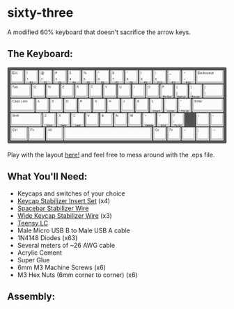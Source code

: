 # sixty-three
A modified 60% keyboard that doesn't sacrifice the arrow keys.

## The Keyboard:
![layout 1](https://raw.githubusercontent.com/naschorr/sixty-three/master/kb.png)

Play with the layout [here!](http://www.keyboard-layout-editor.com/##@_backcolor=%23525050%3B&@_sm=cherry&sb=cherry&st=MX1A-11xx%3B&=Esc&=!%0A1%0A%0A%0AF1&=%2F@%0A2%0A%0A%0AF2&=%23%0A3%0A%0A%0AF3&=$%0A4%0A%0A%0AF4&=%25%0A5%0A%0A%0AF5&=%5E%0A6%0A%0A%0AF6&=%2F&%0A7%0A%0A%0AF7&=*%0A8%0A%0A%0AF8&=(%0A9%0A%0A%0AF9&=)%0A0%0A%0A%0AF10&=%2F_%0A-%0A%0A%0AF11&=+%0A%2F=%0A%0A%0AF12&_w:2%3B&=Backspace%3B&@_w:1.5%3B&=Tab&=Q&=W&=E&=R&=T&=Y&=U&=I&=O&=P%0A%0A%0A%0APrt%20Scr&=%7B%0A%5B%0A%0A%0AScrl%20Lk&=%7D%0A%5D%0A%0A%0APause&_w:1.5%3B&=%7C%0A%5C%3B&@_w:1.75%3B&=Caps%20Lock&=A&=S&=D&=F&=G&=H&=J&=K&=L%0A%0A%0A%0AInsert&=%2F:%0A%2F%3B%0A%0A%0AHome&=%22%0A'%0A%0A%0APg%20Up&_w:2.25%3B&=Enter%3B&@_w:2.25%3B&=Shift&=Z%0A%0A%0A%0AStop&=X%0A%0A%0A%0ANext&=C%0A%0A%0A%0ALast&=V&=B&=N&=M&=%3C%0A,%0A%0A%0ADelete&=%3E%0A.%0A%0A%0AEnd&=%3F%0A%2F%2F%0A%0A%0APg%20Dn&_x:0.75%3B&=%E2%86%91&=~%3B&@_w:1.25%3B&=Ctrl&_w:1.25%3B&=Fn&_w:1.25%3B&=Alt&_a:7&w:6.25%3B&=&_a:4%3B&=Os&=Fn&=%E2%86%90&=%E2%86%93&=%E2%86%92) and feel free to mess around with the .eps file.

## What You'll Need:
 - Keycaps and switches of your choice
 - [Keycap Stabilizer Insert Set](http://www.wasdkeyboards.com/index.php/products/keyboard-parts/cherry-mx-keycap-stabilizer-insert-2pcs.html) (x4)
 - [Spacebar Stabilizer Wire](http://www.wasdkeyboards.com/index.php/products/keyboard-parts/cherry-mx-stabilizer-spring-for-spacebar.html)
 - [Wide Keycap Stabilizer Wire](http://www.wasdkeyboards.com/index.php/products/keyboard-parts/cherry-mx-stabilizer-spring-for-2x-keycaps.html) (x3)
 - [Teensy LC](https://www.pjrc.com/teensy/teensyLC.html)
 - Male Micro USB B to Male USB A cable
 - 1N4148 Diodes (x63)
 - Several meters of ~26 AWG cable
 - Acrylic Cement
 - Super Glue
 - 6mm M3 Machine Screws (x6)
 - M3 Hex Nuts (6mm corner to corner) (x6)

 ## Assembly:
 
